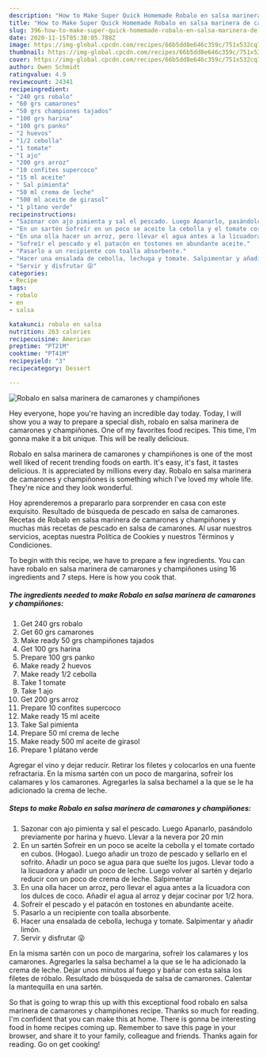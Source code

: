 ```yaml
---
description: "How to Make Super Quick Homemade Robalo en salsa marinera de camarones y champiñones"
title: "How to Make Super Quick Homemade Robalo en salsa marinera de camarones y champiñones"
slug: 396-how-to-make-super-quick-homemade-robalo-en-salsa-marinera-de-camarones-y-champinones
date: 2020-11-15T05:38:05.788Z
image: https://img-global.cpcdn.com/recipes/66b5dd8e646c359c/751x532cq70/robalo-en-salsa-marinera-de-camarones-y-champinones-foto-principal.jpg
thumbnail: https://img-global.cpcdn.com/recipes/66b5dd8e646c359c/751x532cq70/robalo-en-salsa-marinera-de-camarones-y-champinones-foto-principal.jpg
cover: https://img-global.cpcdn.com/recipes/66b5dd8e646c359c/751x532cq70/robalo-en-salsa-marinera-de-camarones-y-champinones-foto-principal.jpg
author: Owen Schmidt
ratingvalue: 4.9
reviewcount: 24341
recipeingredient:
- "240 grs robalo"
- "60 grs camarones"
- "50 grs championes tajados"
- "100 grs harina"
- "100 grs panko"
- "2 huevos"
- "1/2 cebolla"
- "1 tomate"
- "1 ajo"
- "200 grs arroz"
- "10 confites supercoco"
- "15 ml aceite"
- " Sal pimienta"
- "50 ml crema de leche"
- "500 ml aceite de girasol"
- "1 pltano verde"
recipeinstructions:
- "Sazonar con ajo pimienta y sal el pescado. Luego Apanarlo, pasándolo previamente por harina y huevo. Llevar a la nevera por 20 min"
- "En un sartén Sofreír en un poco se aceite la cebolla y el tomate cortado en cubos. (Hogao). Luego añadir un trozo de pescado y sellarlo en el sofrito. Añadir un poco se agua para que suelte los jugos. Llevar todo a la licuadora y añadir un poco de leche. Luego volver al sartén y dejarlo reducir con un poco de crema de leche. Salpimentar"
- "En una olla hacer un arroz, pero llevar el agua antes a la licuadora con los dulces de coco. Añadir el agua al arroz y dejar cocinar por 1/2 hora."
- "Sofreír el pescado y el patacón en tostones en abundante aceite."
- "Pasarlo a un recipiente con toalla absorbente."
- "Hacer una ensalada de cebolla, lechuga y tomate. Salpimentar y añadir limón."
- "Servir y disfrutar 😜"
categories:
- Recipe
tags:
- robalo
- en
- salsa

katakunci: robalo en salsa 
nutrition: 263 calories
recipecuisine: American
preptime: "PT21M"
cooktime: "PT41M"
recipeyield: "3"
recipecategory: Dessert

---
```



![Robalo en salsa marinera de camarones y champiñones](https://img-global.cpcdn.com/recipes/66b5dd8e646c359c/751x532cq70/robalo-en-salsa-marinera-de-camarones-y-champinones-foto-principal.jpg)

Hey everyone, hope you're having an incredible day today. Today, I will show you a way to prepare a special dish, robalo en salsa marinera de camarones y champiñones. One of my favorites food recipes. This time, I'm gonna make it a bit unique. This will be really delicious.

Robalo en salsa marinera de camarones y champiñones is one of the most well liked of recent trending foods on earth. It's easy, it's fast, it tastes delicious. It is appreciated by millions every day. Robalo en salsa marinera de camarones y champiñones is something which I've loved my whole life. They're nice and they look wonderful.

Hoy aprenderemos a prepararlo para sorprender en casa con este exquisito. Resultado de búsqueda de pescado en salsa de camarones. Recetas de Robalo en salsa marinera de camarones y champiñones y muchas más recetas de pescado en salsa de camarones. Al usar nuestros servicios, aceptas nuestra Política de Cookies y nuestros Términos y Condiciones.


To begin with this recipe, we have to prepare a few ingredients. You can have robalo en salsa marinera de camarones y champiñones using 16 ingredients and 7 steps. Here is how you cook that.

<!--inarticleads1-->

##### The ingredients needed to make Robalo en salsa marinera de camarones y champiñones:

1. Get 240 grs robalo
1. Get 60 grs camarones
1. Make ready 50 grs champiñones tajados
1. Get 100 grs harina
1. Prepare 100 grs panko
1. Make ready 2 huevos
1. Make ready 1/2 cebolla
1. Take 1 tomate
1. Take 1 ajo
1. Get 200 grs arroz
1. Prepare 10 confites supercoco
1. Make ready 15 ml aceite
1. Take  Sal pimienta
1. Prepare 50 ml crema de leche
1. Make ready 500 ml aceite de girasol
1. Prepare 1 plátano verde


Agregar el vino y dejar reducir. Retirar los filetes y colocarlos en una fuente refractaria. En la misma sartén con un poco de margarina, sofreír los calamares y los camarones. Agregarles la salsa bechamel a la que se le ha adicionado la crema de leche. 

<!--inarticleads2-->

##### Steps to make Robalo en salsa marinera de camarones y champiñones:

1. Sazonar con ajo pimienta y sal el pescado. Luego Apanarlo, pasándolo previamente por harina y huevo. Llevar a la nevera por 20 min
1. En un sartén Sofreír en un poco se aceite la cebolla y el tomate cortado en cubos. (Hogao). Luego añadir un trozo de pescado y sellarlo en el sofrito. Añadir un poco se agua para que suelte los jugos. Llevar todo a la licuadora y añadir un poco de leche. Luego volver al sartén y dejarlo reducir con un poco de crema de leche. Salpimentar
1. En una olla hacer un arroz, pero llevar el agua antes a la licuadora con los dulces de coco. Añadir el agua al arroz y dejar cocinar por 1/2 hora.
1. Sofreír el pescado y el patacón en tostones en abundante aceite.
1. Pasarlo a un recipiente con toalla absorbente.
1. Hacer una ensalada de cebolla, lechuga y tomate. Salpimentar y añadir limón.
1. Servir y disfrutar 😜


En la misma sartén con un poco de margarina, sofreír los calamares y los camarones. Agregarles la salsa bechamel a la que se le ha adicionado la crema de leche. Dejar unos minutos al fuego y bañar con esta salsa los filetes de róbalo. Resultado de búsqueda de salsa de camarones. Calentar la mantequilla en una sartén. 

So that is going to wrap this up with this exceptional food robalo en salsa marinera de camarones y champiñones recipe. Thanks so much for reading. I'm confident that you can make this at home. There is gonna be interesting food in home recipes coming up. Remember to save this page in your browser, and share it to your family, colleague and friends. Thanks again for reading. Go on get cooking!
